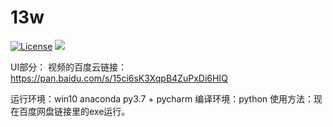 # 13w
[![License](https://img.shields.io/badge/license-Apache%202-green.svg)](https://www.apache.org/licenses/LICENSE-2.0)
[![](https://travis-ci.org/Alamofire/Alamofire.svg?branch=master)](https://travis-ci.org/Alamofire/Alamofire)


UI部分：
视频的百度云链接：
https://pan.baidu.com/s/15ci6sK3XqpB4ZuPxDi6HIQ

运行环境：win10  anaconda py3.7 + pycharm
编译环境：python
使用方法：现在百度网盘链接里的exe运行。

